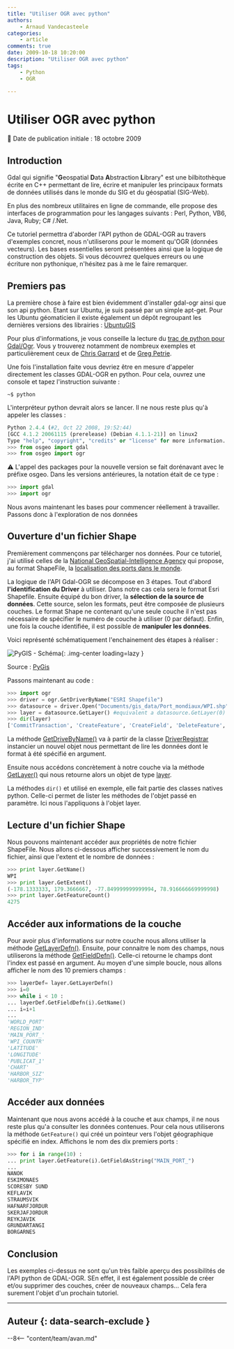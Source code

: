 ```yaml
---
title: "Utiliser OGR avec python"
authors:
    - Arnaud Vandecasteele
categories:
    - article
comments: true
date: 2009-10-18 10:20:00
description: "Utiliser OGR avec python"
tags:
    - Python
    - OGR

---
```


# Utiliser OGR avec python

:calendar: Date de publication initiale : 18 octobre 2009

## Introduction

Gdal qui signifie "**G**eospatial **D**ata **A**bstraction **L**ibrary" est une bilbitothèque écrite en C++ permettant de lire, écrire et manipuler les principaux formats de données utilisés dans le monde du SIG et du géospatial (SIG-Web).  

En plus des nombreux utilitaires en ligne de commande, elle propose des interfaces de programmation pour les langages suivants : Perl, Python, VB6, Java, Ruby; C# /.Net.

Ce tutoriel permettra d'aborder l'API python de GDAL-OGR au travers d'exemples concret, nous n'utiliserons pour le moment qu'OGR (données vecteurs). Les bases essentielles seront présentées ainsi que la logique de construction des objets. Si vous découvrez quelques erreurs ou une écriture non pythonique, n'hésitez pas à me le faire remarquer.

## Premiers pas

La première chose à faire est bien évidemment d'installer gdal-ogr ainsi que son api python. Etant sur Ubuntu, je suis passé par un simple apt-get. Pour les Ubuntu géomaticien il existe également un dépôt regroupant les dernières versions des librairies : [UbuntuGIS](https://launchpad.net/~ubuntugis/+archive/ubuntugis-unstable)

Pour plus d'informations, je vous conseille la lecture du [trac de python pour Gdal/Ogr](http://trac.osgeo.org/gdal/wiki/GdalOgrInPython). Vous y trouverez notamment de nombreux exemples et particulièrement ceux de [Chris Garrard](http://www.gis.usu.edu/~chrisg/python) et de [Greg Petrie](http://cosmicproject.org/OGR).

Une fois l'installation faite vous devriez être en mesure d'appeler directement les classes GDAL-OGR en python. Pour cela, ouvrez une console et tapez l'instruction suivante :

`~$ python`

L'interpréteur python devrait alors se lancer. Il ne nous reste plus qu'à appeler les classes :

```python
Python 2.4.4 (#2, Oct 22 2008, 19:52:44)  
[GCC 4.1.2 20061115 (prerelease) (Debian 4.1.1-21)] on linux2  
Type "help", "copyright", "credits" or "license" for more information.  
>>> from osgeo import gdal  
>>> from osgeo import ogr
```

:warning: L'appel des packages pour la nouvelle version se fait dorénavant avec le préfixe osgeo. Dans les versions antérieures, la notation était de ce type :

```python
>>> import gdal  
>>> import ogr
```

Nous avons maintenant les bases pour commencer réellement à travailler. Passons donc à l'exploration de nos données

## Ouverture d'un fichier Shape

Premièrement commençons par télécharger nos données. Pour ce tutoriel, j'ai utilisé celles de la [National GeoSpatial-Intelligence Agency](https://www1.nga.mil/Pages/Default.aspx) qui propose, au format ShapeFile, la [localisation des ports dans le monde](http://www.nga.mil/MSISiteContent/StaticFiles/NAV_PUBS/WPI/WPI_Shapefile.zip).

La logique de l'API Gdal-OGR se décompose en 3 étapes. Tout d'abord **l'identification du Driver** à utiliser. Dans notre cas cela sera le format Esri Shapefile. Ensuite équipé du bon driver, la **sélection de la source de données**. Cette source, selon les formats, peut être composée de plusieurs couches. Le format Shape ne contenant qu'une seule couche il n'est pas nécessaire de spécifier le numéro de couche à utiliser (0 par défaut). Enfin, une fois la couche identifiée, il est possible de **manipuler les données**.

Voici représenté schématiquement l'enchainement des étapes à réaliser :

![PyGIS - Schéma](https://cdn.geotribu.fr/img/articles-blog-rdp/articles/2009/Pygisde_001.jpg "PyGIS - Schéma"){: .img-center loading=lazy }

Source : [PyGis](http://www.pygis.de/index.php/GDAL)

Passons maintenant au code :

```python
>>> import ogr  
>>> driver = ogr.GetDriverByName("ESRI Shapefile")  
>>> datasource = driver.Open("Documents/gis_data/Port_mondiaux/WPI.shp")  
>>> layer = datasource.GetLayer() #equivalent a datasource.GetLayer(0)  
>>> dir(layer)  
['CommitTransaction', 'CreateFeature', 'CreateField', 'DeleteFeature', 'Dereference', 'GetExtent', 'GetFeature', 'GetFeatureCount', 'GetFeaturesRead', 'GetLayerDefn', 'GetName', 'GetNextFeature', 'GetRefCount', 'GetSpatialFilter', 'GetSpatialRef', 'Reference', 'ResetReading', 'RollbackTransaction', 'SetAttributeFilter', 'SetFeature', 'SetNextByIndex', 'SetSpatialFilter', 'SetSpatialFilterRect', 'StartTransaction', 'SyncToDisk', 'TestCapability', '__doc__', '__init__', '__len__', '__module__', '_o']`
```

La méthode [GetDriveByName()](http://www.gdal.org/ogr/classOGRSFDriverRegistrar.html#d214c51c2e38d486388f77fb9314143c) va à partir de la classe [DriverRegistrar](http://www.gdal.org/ogr/classOGRSFDriverRegistrar.html) instancier un nouvel objet nous permettant de lire les données dont le format à été spécifié en argument.

Ensuite nous accédons concrètement à notre couche via la méthode [GetLayer()](http://www.gdal.org/ogr/classOGRDataSource.html#618c2fdb1067c9357ca2de9fa6cd5962) qui nous retourne alors un objet de type [layer](http://www.gdal.org/ogr/classOGRLayer.html).

La méthodes `dir()` et utilisé en exemple, elle fait partie des classes natives python. Celle-ci permet de lister les méthodes de l'objet passé en paramètre. Ici nous l'appliquons à l'objet layer.

## Lecture d'un fichier Shape

Nous pouvons maintenant accéder aux propriétés de notre fichier ShapeFile. Nous allons ci-dessous afficher successivement le nom du fichier, ainsi que l'extent et le nombre de données :

```python
>>> print layer.GetName()  
WPI  
>>> print layer.GetExtent()  
(-178.1333333, 179.3666667, -77.849999999999994, 78.916666669999998)  
>>> print layer.GetFeatureCount()  
4275
```

## Accéder aux informations de la couche

Pour avoir plus d'informations sur notre couche nous allons utiliser la méthode [GetLayerDefn()](http://www.gdal.org/ogr/classOGRLayer.html#80473bcfd11341e70dd35bebe94026cf). Ensuite, pour connaitre le nom des champs, nous utiliserons la méthode [GetFieldDefn()](http://www.gdal.org/ogr/classOGRFeatureDefn.html#43b95ce699bbca73acb453cc959378e7). Celle-ci retourne le champs dont l'index est passé en argument. Au moyen d'une simple boucle, nous allons afficher le nom des 10 premiers champs :

```python
>>> layerDef= layer.GetLayerDefn()  
>>> i=0  
>>> while i < 10 :  
... layerDef.GetFieldDefn(i).GetName()  
... i=i+1  
...  
'WORLD_PORT'  
'REGION_IND'  
'MAIN_PORT_'  
'WPI_COUNTR'  
'LATITUDE'  
'LONGITUDE'  
'PUBLICAT_1'  
'CHART'  
'HARBOR_SIZ'  
'HARBOR_TYP'
```

## Accéder aux données

Maintenant que nous avons accédé à la couche et aux champs, il ne nous reste plus qu'a consulter les données contenues. Pour cela nous utiliserons la méthode `GetFeature()` qui créé un pointeur vers l'objet géographique spécifié en index. Affichons le nom des dix premiers ports :

```python
>>> for i in range(10) :  
... print layer.GetFeature(i).GetFieldAsString("MAIN_PORT_")  
...  
NANOK  
ESKIMONAES  
SCORESBY SUND  
KEFLAVIK  
STRAUMSVIK  
HAFNARFJORDUR  
SKERJAFJORDUR  
REYKJAVIK  
GRUNDARTANGI  
BORGARNES
```

## Conclusion

Les exemples ci-dessus ne sont qu'un très faible aperçu des possibilités de l'API python de GDAL-OGR. SEn effet, il est également possible de créer et/ou supprimer des couches, créer de nouveaux champs... Cela fera surement l'objet d'un prochain tutoriel.

----

## Auteur {: data-search-exclude }

--8<-- "content/team/avan.md"
